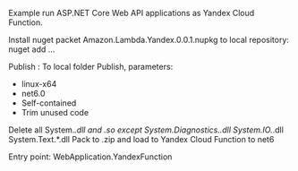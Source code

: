 Example run ASP.NET Core Web API applications as Yandex Cloud Function.

Install nuget packet Amazon.Lambda.Yandex.0.0.1.nupkg to local repository: nuget add ...

Publish :
To local folder Publish, parameters:
 - linux-x64
 - net6.0
 - Self-contained
 - Trim unused code

 Delete all System.*.dll and *.so except System.Diagnostics.*.dll System.IO.*.dll System.Text.*.dll
 Pack to .zip and load to Yandex Cloud Function to net6

Entry point: WebApplication.YandexFunction
